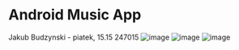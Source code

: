 # Android Music App

Jakub Budzynski - piatek, 15.15
247015
![image](https://user-images.githubusercontent.com/72972091/105890542-ccb32300-600f-11eb-9658-b8191d56ee6f.png)
![image](https://user-images.githubusercontent.com/72972091/105890680-f5d3b380-600f-11eb-812c-ecd77e03f4d1.png)
![image](https://user-images.githubusercontent.com/72972091/105890751-0ab04700-6010-11eb-81c7-f54307e5961d.png)
